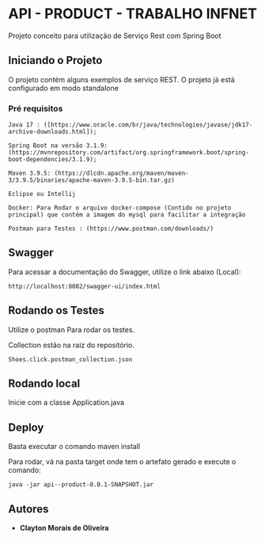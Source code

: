 # API - PRODUCT - TRABALHO INFNET

Projeto conceito para utilização de Serviço Rest com Spring Boot

## Iniciando o Projeto

O projeto contém alguns exemplos de serviço REST. O projeto já está configurado em modo standalone

### Pré requisitos

```
Java 17 : ([https://www.oracle.com/br/java/technologies/javase/jdk17-archive-downloads.html]);

Spring Boot na versão 3.1.9:  (https://mvnrepository.com/artifact/org.springframework.boot/spring-boot-dependencies/3.1.9);

Maven 3.9.5: (https://dlcdn.apache.org/maven/maven-3/3.9.5/binaries/apache-maven-3.9.5-bin.tar.gz)

Eclipse ou Intellij

Docker: Para Rodar o arquivo docker-compose (Contido no projeto principal) que contém a imagem do mysql para facilitar a integração

Postman para Testes : (https://www.postman.com/downloads/)
```

## Swagger

Para acessar a documentação do Swagger, utilize o link abaixo (Local):

```
http://localhost:8082/swagger-ui/index.html
```

## Rodando os Testes

Utilize o postman Para rodar os testes.

Collection estão na raiz do repositório.


```
Shoes.click.postman_collection.json
```

## Rodando local

Inicie com a classe Application.java

## Deploy

Basta executar o comando maven install

Para rodar, vá na pasta target onde tem o artefato gerado e execute o comando:

```
java -jar api--product-0.0.1-SNAPSHOT.jar
```


## Autores

* **Clayton Morais de Oliveira**
